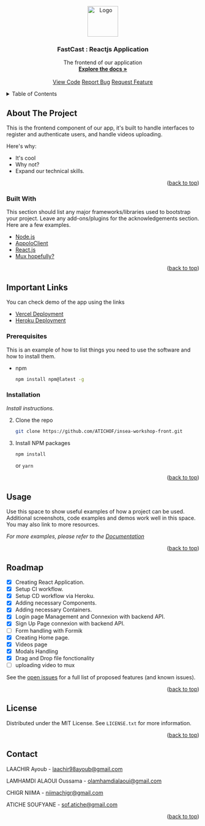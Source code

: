 <div id="top"></div>
<!--
*** Credit https://github.com/othneildrew/Best-README-Template by Aarav-USA
-->
<!-- PROJECT LOGO -->
<br />
<div align="center">
  <a href="#">
    <img src="images/logo.png" alt="Logo" width="80" height="80">
  </a>

  <h3 align="center">FastCast : Reactjs Application</h3>

  <p align="center">
    The frontend of our application 
    <br />
    <a href="https://github.com/ATICHOF/insea-workshop-front"><strong>Explore the docs »</strong></a>
    <br />
    <br />
    <a href="https://github.com/ATICHOF/insea-workshop-front">View Code</a>
    <a href="https://github.com/ATICHOF/insea-workshop-front/issues">Report Bug</a>
    <a href="https://github.com/ATICHOF/insea-workshop-front/issues">Request Feature</a>
  </p>
</div>
<!-- TABLE OF CONTENTS -->
<details>
  <summary>Table of Contents</summary>
  <ol>
    <li>
      <a href="#about-the-project">About The Project</a>
      <ul>
        <li><a href="#built-with">Built With</a></li>
      </ul>
    </li>
    <li>
      <a href="#getting-started">Getting Started</a>
      <ul>
        <li><a href="#prerequisites">Prerequisites</a></li>
        <li><a href="#installation">Installation</a></li>
      </ul>
    </li>
    <li><a href="#usage">Usage</a></li>
    <li><a href="#roadmap">Roadmap</a></li>
    <li><a href="#contributing">Contributing</a></li>
    <li><a href="#license">License</a></li>
    <li><a href="#contact">Contact</a></li>
    <li><a href="#acknowledgments">Acknowledgments</a></li>
  </ol>
</details>

<!-- ABOUT THE PROJECT -->

## About The Project

This is the frontend component of our app, it's built to handle interfaces to register and authenticate users, and handle videos uploading.

Here's why:

- It's cool
- Why not?
- Expand our technical skills.

<p align="right">(<a href="#top">back to top</a>)</p>

### Built With

This section should list any major frameworks/libraries used to bootstrap your project. Leave any add-ons/plugins for the acknowledgements section. Here are a few examples.

- [Node.js](https://nodejs.org/)
- [AppoloClient](https://www.apollographql.com/docs/react/)
- [React.js](https://reactjs.org/)
- [Mux hopefully?](https://mux.com/)

<p align="right">(<a href="#top">back to top</a>)</p>

<!-- LINKS -->

## Important Links

You can check demo of the app using the links

- [Vercel Deployment](https://insea-workshop-front-ten.vercel.app/)
- [Heroku Deployment](https://innovation-api-app.herokuapp.com)

### Prerequisites

This is an example of how to list things you need to use the software and how to install them.

- npm
  ```sh
  npm install npm@latest -g
  ```

### Installation

_Install instructions._

2. Clone the repo
   ```sh
   git clone https://github.com/ATICHOF/insea-workshop-front.git
   ```
3. Install NPM packages
   ```sh
   npm install
   ```
   or 
   ``` yarn ```

<p align="right">(<a href="#top">back to top</a>)</p>

<!-- USAGE EXAMPLES -->

## Usage

Use this space to show useful examples of how a project can be used. Additional screenshots, code examples and demos work well in this space. You may also link to more resources.

_For more examples, please refer to the [Documentation](https://example.com)_

<p align="right">(<a href="#top">back to top</a>)</p>

<!-- ROADMAP -->

## Roadmap
- [x] Creating React Application.
- [x] Setup CI workflow.
- [x] Setup CD workflow via Heroku.
- [x] Adding necessary Components.
- [x] Adding necessary Containers.
- [x] Login page Management and Connexion with backend API.
- [x] Sign Up Page connexion with backend API.
- [ ] Form handling with Formik
- [x] Creating Home page.
- [x] Videos page
- [x] Modals Handling
- [x] Drag and Drop file fonctionality
- [ ] uploading video to mux

See the [open issues](https://github.com/ATICHOF/insea-workshop-front/issues) for a full list of proposed features (and known issues).

<p align="right">(<a href="#top">back to top</a>)</p>

<!-- LICENSE -->

## License

Distributed under the MIT License. See `LICENSE.txt` for more information.

<p align="right">(<a href="#top">back to top</a>)</p>

<!-- CONTACT -->

## Contact

LAACHIR Ayoub - laachir98ayoub@gmail.com

LAMHAMDI ALAOUI Oussama - olamhamdialaoui@gmail.com

CHIGR NIIMA - niimachigr@gmail.com

ATICHE SOUFYANE - sof.atiche@gmail.com

<p align="right">(<a href="#top">back to top</a>)</p>
